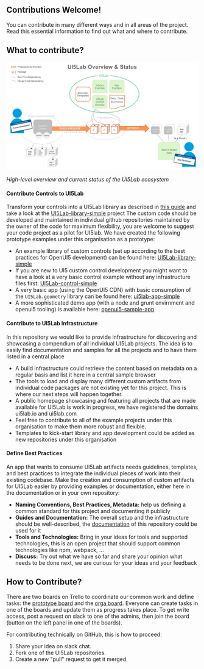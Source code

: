 ## Contributions Welcome!

You can contribute in many different ways and in all areas of the project.
Read this essential information to find out what and where to contribute.

## What to contribute?

![UI5Lab Ecosystem](../../media/UI5LabOverview.png)

*High-level overview and current status of the UI5Lab ecosystem*

#### Contribute Controls to UI5Lab

Transform your controls into a UI5Lab library as described in [this guide](de-de/how_to/contribute_custom_control_library.md) and take a look at the [UI5Lab-library-simple](https://github.com/UI5Lab/UI5Lab-library-simple) project
The custom code should be developed and maintained in individual github repositories maintained by the owner of the code for maximum flexibility, you are welcome to suggest your code project as a pilot for UI5lab. We have created the following prototype examples under this organisation as a prototype:

  * An example library of custom controls (set up according to the best practices for OpenUI5 development) can be found here:
   [UI5Lab-library-simple](https://github.com/openui5/UI5Lab-library-simple)
  * If you are new to UI5 custom control development you might want to have a look at a very basic control example without any infrastructure files first:
   [UI5Lab-control-simple](https://github.com/openui5/UI5Lab-control-simple)
  * A very basic app (using the OpenUI5 CDN) with basic consumption of the `UI5Lab.geometry` library can be found here:
   [ui5lab-app-simple](https://github.com/openui5/UI5Lab-app-simple)
  * A more sophisticated demo app (with a node and grunt envirnment and openui5 tooling) is available here:
   [openui5-sample-app](https://github.com/sap/openui5-sample-app)

#### Contribute to UI5Lab Infrastructure

In this repository we would like to provide infrastructure for discovering and showcasing a compendium of all individual UI5Lab projects. The idea is to easily find documentation and samples for all the projects and to have them listed in a central place

  * A build infrastructure could retrieve the content based on metadata on a regular basis and list it here in a central sample browser
  * The tools to load and display many different custom artifacts from individual code packages are not existing yet for this project. This is where our next steps will happen together.
  * A public homepage showcasing and featuring all projects that are made available for UI5Lab is work in progress, we have registered the domains ui5lab.io and ui5lab.com
  * Feel free to contribute to all of the example projects under this organisation to make them more robust and flexible.
  * Templates to kick-start library and app development could be added as new repositories under this organisation

#### Define Best Practices

An app that wants to consume UI5Lab artifacts needs guidelines, templates, and best practices to integrate the individual pieces of work into their existing codebase.
Make the creation and consumption of custom artifacts for UI5Lab easier by providing examples or documentation, either here in the documentation or in your own repository:

  * **Naming Conventions, Best Practices, Metadata:** help us defining a common standard for this project and documenting it publicly
  * **Guides and Documentation:** The overall setup and the infrastructure should be well-described, the [documentation](https://github.com/UI5Lab/UI5Lab-central/blob/master/docs) of this repository could be used for it
  * **Tools and Technologies:** Bring in your ideas for tools and supported technologies, this is an open project that should support common technologies like npm, webpack, ...
  * **Discuss:** Try out what we have so far and share your opinion what needs to be done next, we are curious for your ideas and your feedback

## How to Contribute?

There are two boards on Trello to coordinate our common work and define tasks: the [prototype board](https://trello.com/b/gFQs9ARW/prototype) and the [orga board](https://trello.com/b/v8thvLem/orga). Everyone can create tasks in one of the boards and update them as progress takes place. To get write access, post a request on slack to one of the admins, then join the board (button on the left panel in one of the boards).

For contributing technically on GitHub, this is how to proceed:

1. Share your idea on slack chat.
2. Fork one of the UI5Lab repositories.  
3. Create a new "pull" request to get it merged.
